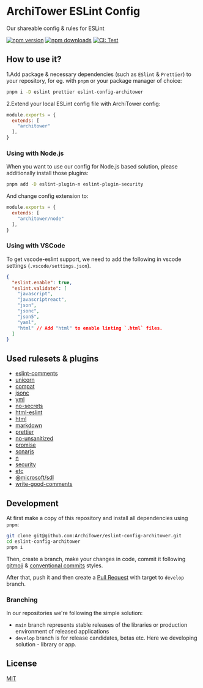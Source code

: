 # ArchiTower ESLint Config

Our shareable config & rules for ESLint

[![npm version][npm-version-src]][npm-version-href]
[![npm downloads][npm-downloads-src]][npm-downloads-href]
[![CI: Test][github-actions-src]][github-actions-href]

## How to use it?

1.Add package & necessary dependencies (such as `ESlint` & `Prettier`) to your repository, for eg. with `pnpm` or your package manager of choice:

```bash
pnpm i -D eslint prettier eslint-config-architower
```

2.Extend your local ESLint config file with ArchiTower config:

```js
module.exports = {
  extends: [
    "architower"
  ],
}
```

### Using with Node.js

When you want to use our config for Node.js based solution, please additionally install those plugins:

```bash
pnpm add -D eslint-plugin-n eslint-plugin-security
```

And change config extension to:

```js
module.exports = {
  extends: [
    "architower/node"
  ],
}
```

### Using with VSCode

To get vscode-eslint support, we need to add the following in vscode settings (`.vscode/settings.json`).

```json
{
  "eslint.enable": true,
  "eslint.validate": [
    "javascript",
    "javascriptreact",
    "json",
    "jsonc",
    "json5",
    "yaml",
    "html" // Add "html" to enable linting `.html` files.
  ]
}
```

## Used rulesets & plugins

- [eslint-comments](https://github.com/mysticatea/eslint-plugin-eslint-comments)
- [unicorn](https://github.com/sindresorhus/eslint-plugin-unicorn)
- [compat](https://github.com/amilajack/eslint-plugin-compat)
- [jsonc](https://github.com/ota-meshi/eslint-plugin-jsonc)
- [yml](https://github.com/ota-meshi/eslint-plugin-yml)
- [no-secrets](https://github.com/nickdeis/eslint-plugin-no-secrets)
- [html-eslint](https://yeonjuan.github.io/html-eslint/docs)
- [html](https://github.com/BenoitZugmeyer/eslint-plugin-html)
- [markdown](https://github.com/eslint/eslint-plugin-markdown)
- [prettier](https://github.com/prettier/eslint-plugin-prettier#recommended-configuration)
- [no-unsanitized](https://github.com/mozilla/eslint-plugin-no-unsanitized)
- [promise](https://github.com/eslint-community/eslint-plugin-promise)
- [sonarjs](https://github.com/SonarSource/eslint-plugin-sonarjs)
- [n](https://github.com/eslint-community/eslint-plugin-n)
- [security](https://github.com/eslint-community/eslint-plugin-security)
- [etc](https://github.com/cartant/eslint-plugin-etc)
- [@microsoft/sdl](https://github.com/microsoft/eslint-plugin-sdl)
- [write-good-comments](https://github.com/kantord/eslint-plugin-write-good-comments)

## Development

At first make a copy of this repository and install all dependencies using `pnpm`:

```bash
git clone git@github.com:ArchiTower/eslint-config-architower.git
cd eslint-config-architower
pnpm i
```

Then, create a branch, make your changes in code, commit it following [gitmoji](https://gitmoji.dev/) & [conventional commits](https://www.conventionalcommits.org/en/v1.0.0/) styles.

After that, push it and then create a [Pull Request](https://github.com/ArchiTower/eslint-config-architower/pulls) with target to `develop` branch.

### Branching

In our repositories we're following the simple solution:

- `main` branch represents stable releases of the libraries or production environment of released applications
- `develop` branch is for release candidates, betas etc. Here we developing solution - library or app.

## License

[MIT](./LICENSE.md)

<!-- Badges -->
[npm-version-src]: https://img.shields.io/npm/v/eslint-config-architower?style=flat-square
[npm-version-href]: https://npmjs.com/package/eslint-config-architower

[npm-downloads-src]: https://img.shields.io/npm/dm/eslint-config-architower?style=flat-square
[npm-downloads-href]: https://npmjs.com/package/eslint-config-architower

[github-actions-src]: https://img.shields.io/github/actions/workflow/status/ArchiTower/eslint-config-architower/release.yml?branch=main&style=flat-square
[github-actions-href]: https://github.com/ArchiTower/eslint-config-architower/actions/workflows/release.yml
